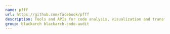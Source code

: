 ```yaml
---
name: pfff
url: https://github.com/facebook/pfff
description: Tools and APIs for code analysis, visualization and transformation.
group: blackarch blackarch-code-audit
---
```

